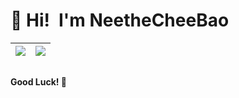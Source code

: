 # 👋 Hi!&ensp;I'm NeetheCheeBao

| <a href="https://github.com/NeetheCheeBao"><img src="https://github-readme-stats.vercel.app/api?username=NeetheCheeBao&show_icons=true&theme=radical&hide_rank=true" /></a> | <a href="https://github.com/NeetheCheeBao"><img src="https://github-readme-stats.vercel.app/api/top-langs/?username=NeetheCheeBao&layout=compact&theme=react&hide_border=true&bg_color=0D1117" /></a> |
|---|---|

##
**Good Luck! 🍺**
